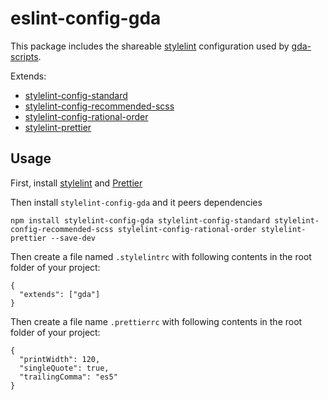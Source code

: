 # eslint-config-gda

This package includes the shareable [stylelint](https://stylelint.io/) configuration used by [gda-scripts](https://github.com/gillesdandrea/gda-scripts).

Extends:

- [stylelint-config-standard](https://github.com/stylelint/stylelint-config-standard)
- [stylelint-config-recommended-scss](https://github.com/kristerkari/stylelint-config-recommended-scss)
- [stylelint-config-rational-order](https://github.com/constverum/stylelint-config-rational-order)
- [stylelint-prettier](https://github.com/prettier/stylelint-prettier)

## Usage

First, install [stylelint](https://stylelint.io/user-guide/cli/) and [Prettier](https://prettier.io/docs/en/install.html)

Then install `stylelint-config-gda` and it peers dependencies

```
npm install stylelint-config-gda stylelint-config-standard stylelint-config-recommended-scss stylelint-config-rational-order stylelint-prettier --save-dev
```

Then create a file named `.stylelintrc` with following contents in the root folder of your project:

```
{
  "extends": ["gda"]
}
```

Then create a file name `.prettierrc` with following contents in the root folder of your project:

```
{
  "printWidth": 120,
  "singleQuote": true,
  "trailingComma": "es5"
}
```
